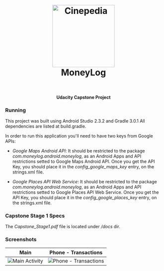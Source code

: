 <h1 align="center">
  <br>
  <img src="https://raw.githubusercontent.com/pedrolopesme/moneylog/master/mocks/icon.png" alt="Cinepedia" width="200">
  <br>
  MoneyLog
  <br>
  <br>
</h1>

<h4 align="center"> Udacity Capstone Project </h4>

### Running

This project was built using Android Studio 2.3.2 and Gradle 3.0.1
All dependencies are listed at build.gradle.

In order to run this application you'll need to have two keys from Google APIs:

* *Google Maps Android API*: It should be restricted to the package _com.moneylog.android.moneylog_, as an Android Apps and API restrictions setted to Google Maps Android API. Once you get the API Key, you should place it in the *config_google_maps_key* entry, on the strings.xml file.

* *Google Places API Web Service*: It should be restricted to the package _com.moneylog.android.moneylog_, as an Android Apps and API restrictions setted to Google Places API Web Service. Once you get the API Key, you should place it in the *config_google_places_key* entry, on the strings.xml file.

### Capstone Stage 1 Specs

The *Capstone_Stage1.pdf* file is located under _/docs_ dir.

### Screenshots

| Main | Phone - Transactions |
|---|---|
| ![Main Activity](mocks/phone_transactions.png) | ![Phone - Transactions](mocks/phone_transactions.png) |